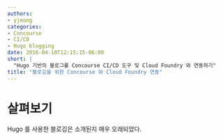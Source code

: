 ```yaml
---
authors:
- yjeong
categories:
- Concourse
- CI/CD
- Hugo blogging  
date: 2016-04-10T12:15:15-06:00
short: |
  "Hugo 기반의 블로그를 Concourse CI/CD 도구 및 Cloud Foundry 와 연동하기" 
title: "블로깅을 위한 Concourse 와 Cloud Foundry 연동"
---
```


# 살펴보기 

Hugo 를 사용한 블로깅은 소개된지 매우 오래되었다. 
